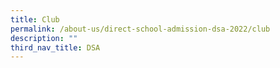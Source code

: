 ```yaml
---
title: Club
permalink: /about-us/direct-school-admission-dsa-2022/club
description: ""
third_nav_title: DSA
---
```

